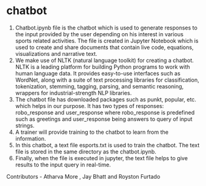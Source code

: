 # chatbot

1. Chatbot.ipynb file is the chatbot which is used to generate responses to the input provided by the user depending on his interest in various sports related activities. The file is created in Jupyter Notebook which is used to create and share documents that contain live code, equations, visualizations and narrative text. 
2. We make use of NLTK (natural language toolkit) for creating a chatbot. NLTK is a leading platform for building Python programs to work with human language data. It provides easy-to-use interfaces such as WordNet, along with a suite of text processing libraries for classification, tokenization, stemming, tagging, parsing, and semantic reasoning, wrappers for industrial-strength NLP libraries.
3. The chatbot file has downloaded packages such as punkt, popular, etc. which helps in our purpose. It has two types of responses: robo_response and user_response where robo_response is predefined such as greetings and user_response being answers to query of input strings.
4. A trainer will provide training to the chatbot to learn from the information.
5. In this chatbot, a text file esports.txt is used to train the chatbot. The text file is stored in the same directory as the chatbot.ipynb. 
6. Finally, when the file is executed in jupyter, the text file helps to give results to the input query in real-time.


Contributors - Atharva More , Jay Bhatt and Royston Furtado
